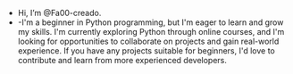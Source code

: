   -  Hi, I’m @Fa00-creado.
- -I'm a beginner in Python programming, but I'm eager to learn and grow my skills. I'm currently exploring Python through online courses, and I'm looking for opportunities to collaborate on projects and gain real-world experience. If you have any projects suitable for beginners, I'd love to contribute and learn from more experienced developers.


